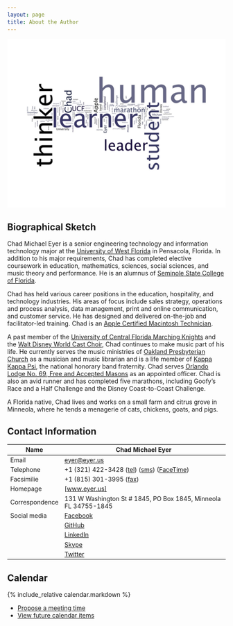 ```yaml
---
layout: page
title: About the Author
---
```


![Student. Thinker. Learner. Leader. **Human.**]

Biographical Sketch
-------------------

Chad Michael Eyer is a senior engineering technology and information technology major at the [University of West Florida] in Pensacola, Florida. In addition to his major requirements, Chad has completed elective coursework in education, mathematics, sciences, social sciences, and music theory and performance. He is an alumnus of [Seminole State College of Florida].

Chad has held various career positions in the education, hospitality, and technology industries. His areas of focus include sales strategy, operations and process analysis, data management, print and online communication, and customer service. He has designed and delivered on-the-job and facilitator-led training. Chad is an [Apple Certified Macintosh Technician].

A past member of the [University of Central Florida Marching Knights] and the [Walt Disney World Cast Choir], Chad continues to make music part of his life. He currently serves the music ministries of [Oakland Presbyterian Church] as a musician and music librarian and is a life member of [Kappa Kappa Psi], the national honorary band fraternity. Chad serves [Orlando Lodge No. 69, Free and Accepted Masons] as an appointed officer. Chad is also an avid runner and has completed five marathons, including Goofy’s Race and a Half Challenge and the Disney Coast-to-Coast Challenge.

A Florida native, Chad lives and works on a small farm and citrus grove in Minneola, where he tends a menagerie of cats, chickens, goats, and pigs.

Contact Information
-------------------

<!-- >* [Download][vcf] contact information to your address book (vCard) -->
Name            |Chad Michael Eyer
----------------|------------------------------------------------------------------
Email           |<eyer@eyer.us>
Telephone       |+1 (321) 422-3428 ([tel]) ([sms]) ([FaceTime])
Facsimilie      |+1 (815) 301-3995 ([fax])
Homepage        |[www.eyer.us]
Correspondence  |131 W Washington St \# 1845, PO Box 1845, Minneola FL 34755-1845
Social media    |[Facebook]
                |[GitHub]
                |[LinkedIn]
                |[Skype]
                |[Twitter]

Calendar
--------

{% include_relative calendar.markdown %}

-   [Propose a meeting time]
-   [View future calendar items]

  [Student. Thinker. Learner. Leader. **Human.**]: /assets/human-wordle.jpg "Human wordle."
  [University of West Florida]: http://www.uwf.edu
  [Seminole State College of Florida]: http://www.seminolestate.edu
  [Apple Certified Macintosh Technician]: http://training.apple.com/certification/acmt
  [University of Central Florida Marching Knights]: http://ucfbands.com/marching-knights/
  [Walt Disney World Cast Choir]: https://disneyworld.disney.go.com/events-tours/epcot/candlelight-processional/
  [Oakland Presbyterian Church]: http://www.oaklandpres,org
  [Kappa Kappa Psi]: http://www.kkpsi.org
  [Orlando Lodge No. 69, Free and Accepted Masons]: http://www.orlandomasons1876.org
  [tel]: tel:+13214223428 "telephone"
  [sms]: sms:+13214223428 "text message"
  [FaceTime]: facetime:+13214223428 "FaceTime"
  [fax]: fax:+18153013995 "facsimile"
  [www.eyer.us]: http://www.eyer.us "www.eyer.us"
  [Facebook]: http://www.facebook.com/chadmichaeleyer "Facebook"
  [GitHub]: https://github.com/chadmichaeleyer "GitHub"
  [LinkedIn]: http://linkedin.com/in/chadmichaeleyer "LinkedIn"
  [Skype]: skype://chadmichaeleyer "Skype"
  [Twitter]: https://twitter.com/eyer "Twitter"
  [Propose a meeting time]: http://freebusy.io/eyer@eyer.us
  [View future calendar items]: calendar-year.html
